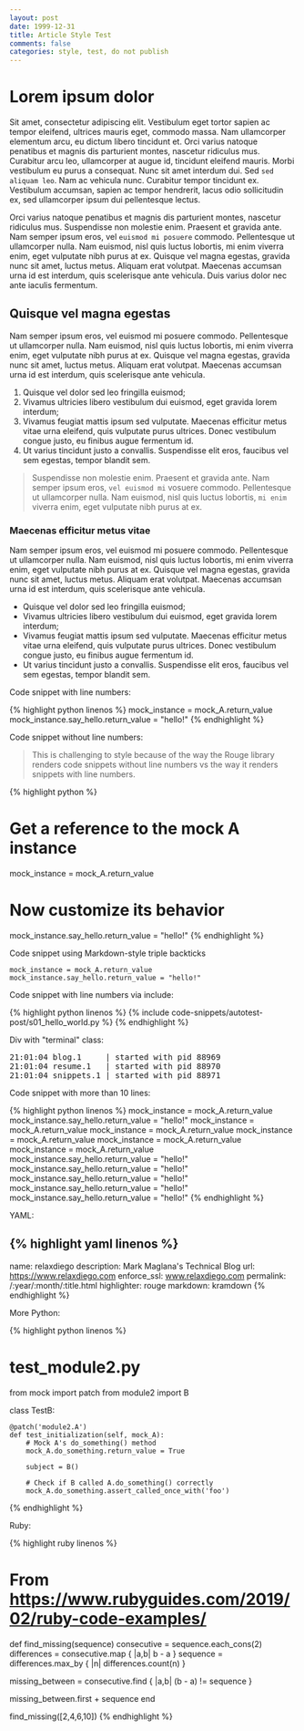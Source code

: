 ```yaml
---
layout: post
date: 1999-12-31
title: Article Style Test
comments: false
categories: style, test, do not publish
---
```


# Lorem ipsum dolor

Sit amet, consectetur adipiscing elit. Vestibulum eget tortor sapien ac tempor
eleifend, ultrices mauris eget, commodo massa. Nam ullamcorper elementum arcu,
eu dictum libero tincidunt et. Orci varius natoque penatibus et magnis dis
parturient montes, nascetur ridiculus mus. Curabitur arcu leo, ullamcorper at
augue id, tincidunt eleifend mauris. Morbi vestibulum eu purus a consequat.
Nunc sit amet interdum dui. Sed `sed aliquam leo`. Nam ac vehicula nunc. Curabitur
tempor tincidunt ex. Vestibulum accumsan, sapien ac tempor hendrerit, lacus odio
sollicitudin ex, sed ullamcorper ipsum dui pellentesque lectus.

Orci varius natoque penatibus et magnis dis parturient montes, nascetur ridiculus
mus. Suspendisse non molestie enim. Praesent et gravida ante. Nam semper ipsum
eros, vel `euismod mi posuere` commodo. Pellentesque ut ullamcorper nulla. Nam euismod,
nisl quis luctus lobortis, mi enim viverra enim, eget vulputate nibh purus at ex.
Quisque vel magna egestas, gravida nunc sit amet, luctus metus. Aliquam erat volutpat.
Maecenas accumsan urna id est interdum, quis scelerisque ante vehicula. Duis varius
dolor nec ante iaculis fermentum.

## Quisque vel magna egestas

Nam semper ipsum eros, vel euismod mi posuere commodo. Pellentesque ut ullamcorper
nulla. Nam euismod, nisl quis luctus lobortis, mi enim viverra enim, eget vulputate
nibh purus at ex. Quisque vel magna egestas, gravida nunc sit amet, luctus metus.
Aliquam erat volutpat. Maecenas accumsan urna id est interdum, quis scelerisque ante
vehicula.

1. Quisque vel dolor sed leo fringilla euismod;
1. Vivamus ultricies libero vestibulum dui euismod, eget gravida lorem interdum;
1. Vivamus feugiat mattis ipsum sed vulputate. Maecenas efficitur metus vitae
   urna eleifend, quis vulputate purus ultrices. Donec vestibulum congue justo,
   eu finibus augue fermentum id.
1. Ut varius tincidunt justo a convallis. Suspendisse elit eros, faucibus vel
   sem egestas, tempor blandit sem.

> Suspendisse non molestie enim. Praesent et gravida ante. Nam semper ipsum
> eros, `vel euismod mi` vosuere commodo. Pellentesque ut ullamcorper nulla. Nam euismod,
> nisl quis luctus lobortis, `mi enim` viverra enim, eget vulputate nibh purus at ex.

### Maecenas efficitur metus vitae

Nam semper ipsum eros, vel euismod mi posuere commodo. Pellentesque ut ullamcorper
nulla. Nam euismod, nisl quis luctus lobortis, mi enim viverra enim, eget vulputate
nibh purus at ex. Quisque vel magna egestas, gravida nunc sit amet, luctus metus.
Aliquam erat volutpat. Maecenas accumsan urna id est interdum, quis scelerisque ante
vehicula.

- Quisque vel dolor sed leo fringilla euismod;
- Vivamus ultricies libero vestibulum dui euismod, eget gravida lorem interdum;
- Vivamus feugiat mattis ipsum sed vulputate. Maecenas efficitur metus vitae
   urna eleifend, quis vulputate purus ultrices. Donec vestibulum congue justo,
   eu finibus augue fermentum id.
- Ut varius tincidunt justo a convallis. Suspendisse elit eros, faucibus vel
   sem egestas, tempor blandit sem.

Code snippet with line numbers:

{% highlight python linenos %}
mock_instance = mock_A.return_value
mock_instance.say_hello.return_value = "hello!"
{% endhighlight %}

Code snippet without line numbers:

> This is challenging to style because of the way the Rouge library
> renders code snippets without line numbers vs the way it renders
> snippets with line numbers.

{% highlight python %}
# Get a reference to the mock A instance
mock_instance = mock_A.return_value
# Now customize its behavior
mock_instance.say_hello.return_value = "hello!"
{% endhighlight %}

Code snippet using Markdown-style triple backticks

```
mock_instance = mock_A.return_value
mock_instance.say_hello.return_value = "hello!"
```

Code snippet with line numbers via include:

{% highlight python linenos %}
{% include code-snippets/autotest-post/s01_hello_world.py %}
{% endhighlight %}

Div with "terminal" class:

<div class="terminal">
<pre>
<span class="proc1">21:01:04 blog.1</span>     | started with pid 88969
<span class="proc2">21:01:04 resume.1</span>   | started with pid 88970
<span class="proc3">21:01:04 snippets.1</span> | started with pid 88971
</pre>
</div>

Code snippet with more than 10 lines:

{% highlight python linenos %}
mock_instance = mock_A.return_value
mock_instance.say_hello.return_value = "hello!"
mock_instance = mock_A.return_value
mock_instance = mock_A.return_value
mock_instance = mock_A.return_value
mock_instance = mock_A.return_value
mock_instance = mock_A.return_value
mock_instance.say_hello.return_value = "hello!"
mock_instance.say_hello.return_value = "hello!"
mock_instance.say_hello.return_value = "hello!"
mock_instance.say_hello.return_value = "hello!"
mock_instance.say_hello.return_value = "hello!"
{% endhighlight %}

YAML:

{% highlight yaml linenos %}
---
name: relaxdiego
description: Mark Maglana's Technical Blog
url: https://www.relaxdiego.com
enforce_ssl: www.relaxdiego.com
permalink: /:year/:month/:title.html
highlighter: rouge
markdown: kramdown
{% endhighlight %}

More Python:

{% highlight python linenos %}
# test_module2.py

from mock import patch
from module2 import B

class TestB:

    @patch('module2.A')
    def test_initialization(self, mock_A):
        # Mock A's do_something() method
        mock_A.do_something.return_value = True

        subject = B()

        # Check if B called A.do_something() correctly
        mock_A.do_something.assert_called_once_with('foo')
{% endhighlight %}

Ruby:

{% highlight ruby linenos %}
# From https://www.rubyguides.com/2019/02/ruby-code-examples/

def find_missing(sequence)
  consecutive = sequence.each_cons(2)
  differences = consecutive.map { |a,b| b - a }
  sequence = differences.max_by { |n| differences.count(n) }

  missing_between = consecutive.find { |a,b| (b - a) != sequence }

  missing_between.first + sequence
end

find_missing([2,4,6,10])
{% endhighlight %}
